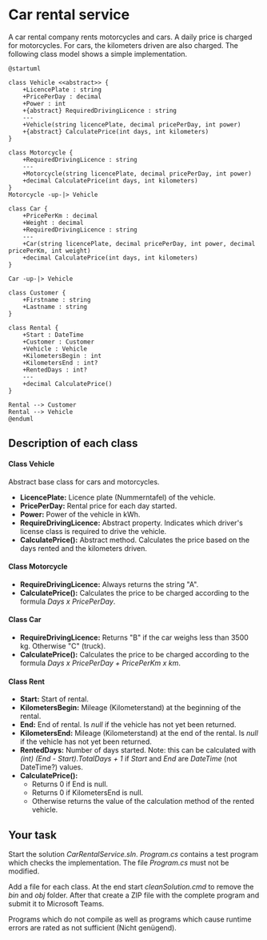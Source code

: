 # Car rental service

A car rental company rents motorcycles and cars. A daily price is charged for motorcycles.
For cars, the kilometers driven are also charged. The following class model shows a simple
implementation.

```plantuml
@startuml

class Vehicle <<abstract>> {
    +LicencePlate : string
    +PricePerDay : decimal
    +Power : int
    +{abstract} RequiredDrivingLicence : string
    ---
    +Vehicle(string licencePlate, decimal pricePerDay, int power)
    +{abstract} CalculatePrice(int days, int kilometers)
}

class Motorcycle {
    +RequiredDrivingLicence : string
    ---
    +Motorcycle(string licencePlate, decimal pricePerDay, int power)
    +decimal CalculatePrice(int days, int kilometers)
}
Motorcycle -up-|> Vehicle

class Car {
    +PricePerKm : decimal
    +Weight : decimal
    +RequiredDrivingLicence : string
    ---
    +Car(string licencePlate, decimal pricePerDay, int power, decimal pricePerKm, int weight)
    +decimal CalculatePrice(int days, int kilometers)
}

Car -up-|> Vehicle

class Customer {
    +Firstname : string
    +Lastname : string
}

class Rental {
    +Start : DateTime
    +Customer : Customer
    +Vehicle : Vehicle
    +KilometersBegin : int
    +KilometersEnd : int?
    +RentedDays : int?
    ---
    +decimal CalculatePrice()
}

Rental --> Customer
Rental --> Vehicle
@enduml
```

## Description of each class

#### Class Vehicle
Abstract base class for cars and motorcycles.

- **LicencePlate:** Licence plate (Nummerntafel) of the vehicle.
- **PricePerDay:** Rental price for each day started.
- **Power:** Power of the vehicle in kWh.
- **RequireDrivingLicence:** Abstract property. Indicates which driver's license class is required to drive the vehicle.
- **CalculatePrice():** Abstract method. Calculates the price based on the days rented and the kilometers driven.

#### Class Motorcycle

- **RequireDrivingLicence:** Always returns the string "A".
- **CalculatePrice():** Calculates the price to be charged according to the formula *Days x PricePerDay*.

#### Class Car

- **RequireDrivingLicence:** Returns "B" if the car weighs less than 3500 kg. Otherwise "C" (truck).
- **CalculatePrice():** Calculates the price to be charged according to the formula *Days x PricePerDay + PricePerKm x km*.

#### Class Rent

- **Start:** Start of rental.
- **KilometersBegin:** Mileage (Kilometerstand) at the beginning of the rental.
- **End:** End of rental. Is *null* if the vehicle has not yet been returned.
- **KilometersEnd:** Mileage (Kilometerstand) at the end of the rental.
  Is *null* if the vehicle has not yet been returned.
- **RentedDays:** Number of days started. Note: this can be calculated with
  *(int) (End - Start).TotalDays + 1* if *Start* and *End* are *DateTime* (not DateTime?) values.
- **CalculatePrice():**
  - Returns 0 if End is null.
  - Returns 0 if KilometersEnd is null.
  - Otherwise returns the value of the calculation method of the rented vehicle.


## Your task

Start the solution *CarRentalService.sln*. *Program.cs* contains a test program which 
checks the implementation. The file *Program.cs* must not be modified.

Add a file for each class. At the end start *cleanSolution.cmd* to remove the
*bin* and *obj* folder. After that create a ZIP file with the complete program 
and submit it to Microsoft Teams.

Programs which do not compile as well as programs which cause runtime errors are rated as not sufficient (Nicht genügend).

